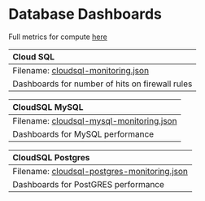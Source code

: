 # Database Dashboards

Full metrics for compute [here](https://cloud.google.com/monitoring/api/metrics_gcp#gcp-networking)


| Cloud SQL |
|:-------------------------- |
|Filename: [cloudsql-monitoring.json](cloudsql-monitoring.json)|
|Dashboards for number of hits on firewall rules| 

| CloudSQL MySQL |
|:-------------------------- |
|Filename: [cloudsql-mysql-monitoring.json](cloudsql-mysql-monitoring.json)|
|Dashboards for MySQL performance|

| CloudSQL Postgres|
|:-------------------------- |
|Filename: [cloudsql-postgres-monitoring.json](cloudsql-postgres-monitoring.json)|
|Dashboards for PostGRES performance|

